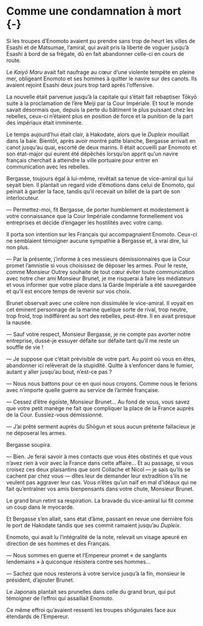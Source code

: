 # Comme une condamnation à mort {-}

Si les troupes d’Enomoto avaient pu prendre sans trop de heurt les villes de
Esashi et de Matsumae, l’amiral, qui avait pris la liberté de voguer jusqu’à
Esashi à bord de sa frégate, dû en fait abandonner celle-ci en cours de route.

Le *Kaiyō Maru* avait fait naufrage au cœur d’une violente tempête en pleine
mer, obligeant Enomoto et ses hommes à quitter le navire sur des canots. Ils
avaient rejoint Esashi deux jours trop tard après l’offensive.

La nouvelle était parvenue jusqu’à la capitale qui s’était fait rebaptiser
Tōkyō suite à la proclamation de l’ère Meiji par la Cour Impériale. Et tout le
monde savait désormais que, depuis la perte du bâtiment le plus puissant chez
les rebelles, ceux-ci n’étaient plus en position de force et la punition de la
part des impériaux était imminente.

Le temps aujourd’hui était clair, à Hakodate, alors que le *Dupleix* mouillait
dans la baie. Bientôt, après avoir montré patte blanche, Bergasse arrivait en
canot jusqu’au quai, escorté de deux marins. Il était accueilli par Enomoto
et son état-major qui eurent été dépêchés lorsqu’on apprit qu’un navire
français cherchait à atteindre la ville portuaire pour entrer en communication
avec les rebelles.

Bergasse, toujours égal à lui-même, revêtait sa tenue de vice-amiral qui lui
seyait bien. Il plantait un regard vide d’émotions dans celui de Enomoto, qui
peinait à garder la face, tandis qu’il recevait un billet de la part de son
interlocuteur.

— Permettez-moi, fit Bergasse, de porter humblement et modestement à votre
connaissance que la Cour Impériale condamne formellement vos entreprises et
décide d’engager les hostilités avec votre camp.

Il porta son intention sur les Français qui accompagnaient Enomoto. Ceux-ci
ne semblaient témoigner aucune sympathie à Bergasse et, à vrai dire, lui non
plus.

— Par la présente, j’informe à ces messieurs démissionnaires que la Cour
promet l’amnistie si vous choisissez de déposer les armes. Pour le reste, comme
Monsieur Outrey souhaite de tout cœur éviter toute communication avec notre
cher ami Monsieur Brunet, je me risquerai à faire les médiateurs et vous
informer que votre place dans la Garde Impériale a été sauvegardée et qu’il est
encore temps de revenir sur vos choix.

Brunet observait avec une colère non dissimulée le vice-amiral. Il voyait en
cet éminent personnage de la marine quelque sorte de rival, trop neutre, trop
froid, trop indifférent au sort des rebelles, peut-être. Il en avait presque
la nausée.

— Sauf votre respect, Monsieur Bergasse, je ne compte pas avorter notre
entreprise, dussé-je essuyer défaite sur défaite tant qu’il me reste un
souffle de vie !

— Je suppose que c’était prévisible de votre part. Au point où vous en êtes,
abandonner ici relèverait de la stupidité. Quitte à s’enfoncer dans le fumier,
autant y aller jusqu’au bout, n’est-ce pas ?

— Nous nous battons pour ce en quoi nous croyons. Comme nous le ferions avec
n’importe quelle guerre au service de l’armée française.

— Cessez d’être égoïste, Monsieur Brunet… Au fond de vous, vous savez que votre
petit manège ne fait que compliquer la place de la France auprès de la Cour.
Eussiez-vous démissionné.

— J’ai prêté serment auprès du Shōgun et sous aucun prétexte fallacieux je
ne déposerai les armes.

Bergasse soupira.

— Bien. Je ferai savoir à mes contacts que vous êtes obstinés et que vous
n’avez rien à voir avec la France dans cette affaire… Et au passage, si vous
croisez ces deux plaisantins que sont Collache et Nicol — je sais qu’ils se
cachent par chez vous — dîtes leur de demander leur extradition s’ils ne
veulent pas aggraver leur cas. Vous n’êtes qu’un naïf en mal d’idéaux qui ne
fait qu’entraîner vos amis bienpensants dans votre chute, Monsieur Brunet.

Le grand brun retint sa respiration. La bravade du vice-amiral lui fit comme
un coup dans le myocarde.

Et Bergasse s’en allait, sans état d’âme, passant en revue une dernière fois
le port de Hakodate tandis que ses commit ramaient jusqu’au *Dupleix*.

Enomoto, qui avait lu l’intégralité de la note, relevait un visage apeuré
en direction de ses hommes et des Français.

— Nous sommes en guerre et l’Empereur promet « de sanglants lendemains » à
quiconque résistera contre ses hommes…

— Sachez que nous resterons à votre service jusqu’à la fin, monsieur le
président, d’ajouter Brunet.

Le Japonais plantait ses prunelles dans celle du grand brun, qui put témoigner
de l’effroi qui assaillait Enomoto.

Ce même effroi qu’avaient ressenti les troupes shōgunales face aux étendards
de l’Empereur.
